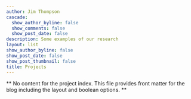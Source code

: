```yaml
---
author: Jim Thompson
cascade:
  show_author_byline: false
  show_comments: false
  show_post_date: false
description: Some examples of our research
layout: list
show_author_byline: false
show_post_date: false
show_post_thumbnail: false
title: Projects
---
```


** No content for the project index. This file provides front matter for the blog including the layout and boolean options. **

